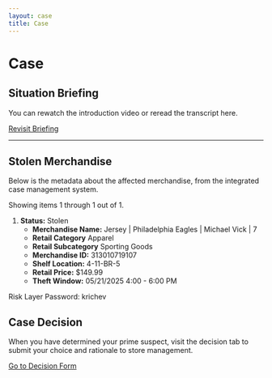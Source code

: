 ```yaml
---
layout: case
title: Case
---
```

<div class="content" data-view="case">
    <h1 class="uppercase">Case</h1>
    <h2>Situation Briefing</h2>
    <p>You can rewatch the introduction video or reread the transcript here.</p>
    <a href="../document/briefing" class="button"><i class="fa fa-flag"></i> Revisit Briefing</a>
    <hr>
    <h2>Stolen Merchandise</h2>
    <p>Below is the metadata about the affected merchandise, from the integrated case management system.</p>
    <p>Showing items 1 through 1 out of 1.</p>
    <ol>
        <li>
            <span><strong>Status:</strong> Stolen</span>
            <ul>
                <li><strong>Merchandise Name:</strong> Jersey | Philadelphia Eagles | Michael Vick | 7</li>
                <li><strong>Retail Category</strong> Apparel</li>
                <li><strong>Retail Subcategory</strong> Sporting Goods</li>
                <li><strong>Merchandise ID:</strong> 313010719107</li>
                <li><strong>Shelf Location:</strong> 4-11-BR-5</li>
                <li><strong>Retail Price:</strong> $149.99</li>
                <li><strong>Theft Window:</strong> 05/21/2025 4:00 - 6:00 PM</li>
            </ul>
        </li>
    </ol>
    <div class="sticky">Risk Layer Password: krichev</div>
    <h2>Case Decision</h2>
    <p>When you have determined your prime suspect, visit the decision tab to submit your choice and rationale to store management.</p>
    <a href="../case/decision" class="button"><i class="fa fa-gavel"></i> Go to Decision Form</a>
</div>